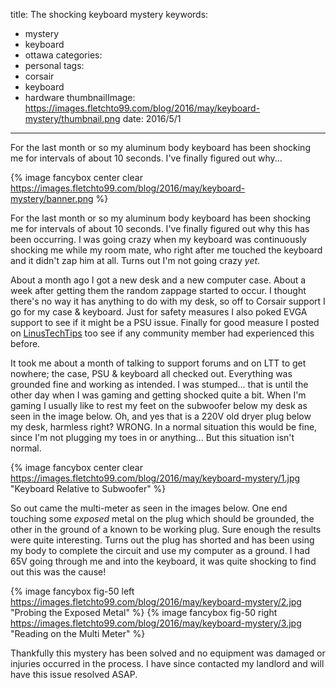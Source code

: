 title: The shocking keyboard mystery
keywords:
- mystery
- keyboard
- ottawa
categories:
- personal
tags:
- corsair
- keyboard
- hardware
thumbnailImage: https://images.fletchto99.com/blog/2016/may/keyboard-mystery/thumbnail.png
date: 2016/5/1
---

For the last month or so my aluminum body keyboard has been shocking me for intervals of about 10 seconds. I've finally figured out why...
<!-- excerpt -->

{% image fancybox center clear https://images.fletchto99.com/blog/2016/may/keyboard-mystery/banner.png %}

For the last month or so my aluminum body keyboard has been shocking me for intervals of about 10 seconds. I've finally figured out why this has been occurring. I was going crazy when my keyboard was continuously shocking me while my room mate, who right after me touched the keyboard and it didn't zap him at all. Turns out I'm not going crazy *yet*.

About a month ago I got a new desk and a new computer case. About a week after getting them the random zappage started to occur. I thought there's no way it has anything to do with my desk, so off to Corsair support I go for my case & keyboard. Just for safety measures I also poked EVGA support to see if it might be a PSU issue. Finally for good measure I posted on [LinusTechTips](https://linustechtips.com/main/topic/585942-my-keyboard-zapped-me-is-this-normal/) too see if any community member had experienced this before.

It took me about a month of talking to support forums and on LTT to get nowhere; the case, PSU & keyboard all checked out. Everything was grounded fine and working as intended. I was stumped... that is until the other day when I was gaming and getting shocked quite a bit. When I'm gaming I usually like to rest my feet on the subwoofer below my desk as seen in the image below. Oh, and yes that is a 220V old dryer plug below my desk, harmless right? WRONG. In a normal situation this would be fine, since I'm not plugging my toes in or anything... But this situation isn't normal.

{% image fancybox center clear https://images.fletchto99.com/blog/2016/may/keyboard-mystery/1.jpg "Keyboard Relative to Subwoofer" %}


So out came the multi-meter as seen in the images below. One end touching some *exposed* metal on the plug which should be grounded, the other in the ground of a known to be working plug. Sure enough the results were quite interesting. Turns out the plug has shorted and has been using my body to complete the circuit and use my computer as a ground. I had 65V going through me and into the keyboard, it was quite shocking to find out this was the cause!

{% image fancybox fig-50 left https://images.fletchto99.com/blog/2016/may/keyboard-mystery/2.jpg "Probing the Exposed Metal" %} {% image fancybox fig-50 right https://images.fletchto99.com/blog/2016/may/keyboard-mystery/3.jpg "Reading on the Multi Meter" %}

Thankfully this mystery has been solved and no equipment was damaged or injuries occurred in the process. I have since contacted my landlord and will have this issue resolved ASAP.

<!-- more -->
